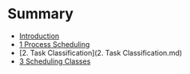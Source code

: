 # Summary

* [Introduction](README.md)
* [1 Process Scheduling](chapter1.md)
* [2. Task Classification](2. Task Classification.md)
* [3 Scheduling Classes](chapter3.md)

